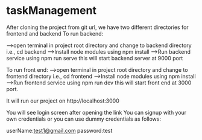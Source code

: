 # taskManagement
After cloning the project from git url, we have two different directories for frontend and backend
To run backend:

-->open terminal in project root directory and change to backend directory i.e., cd backend
-->Install node modules using npm install
-->Run backend service using npm run serve
this will start backend server at 9000 port

To run front end:
-->open terminal in project root directory and change to frontend directory i.e., cd frontend
-->Install node modules using npm install
-->Run frontend service using npm run dev
this will start front end at 3000 port.

It will run our project on http://localhost:3000

You will see login screen after opening the link
You can signup with your own credentials or you can use dummy credentials as follows:

userName:test1@gmail.com
password:test




